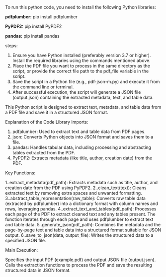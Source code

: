 
To run this python code, you need to install the following Python libraries:

**pdfplumber:**
pip install pdfplumber

**PyPDF2:**
pip install PyPDF2

**pandas:**
pip install pandas

steps:
1. Ensure you have Python installed (preferably version 3.7 or higher). Install the required libraries using the commands mentioned above.
2. Place the PDF file you want to process in the same directory as the script, or provide the correct file path to the pdf_file variable in the script.
3. Save the script in a Python file (e.g., pdf-json-m.py) and execute it from the command line or terminal.
4. After successful execution, the script will generate a JSON file (output.json) containing the extracted metadata, text, and table data.


This Python script is designed to extract text, metadata, and table data from a PDF file and save it in a structured JSON format. 

Explanation of the Code
Library Imports:

1. pdfplumber: Used to extract text and table data from PDF pages.
2. json: Converts Python objects into JSON format and saves them to a file.
3. pandas: Handles tabular data, including processing and abstracting tables extracted from the PDF.
4. PyPDF2: Extracts metadata (like title, author, creation date) from the PDF.


Key Functions:

1..extract_metadata(pdf_path): Extracts metadata such as title, author, and creation date from the PDF using PyPDF2.
2..clean_text(text): Cleans extracted text by removing extra spaces and unwanted formatting.
3..abstract_table_representation(raw_table): Converts raw table data (extracted by pdfplumber) into a dictionary format with column names and rows, leveraging pandas.
4..extract_text_and_tables(pdf_path): Processes each page of the PDF to extract cleaned text and any tables present. The function iterates through each page and uses pdfplumber to extract text and table data.
5..generate_json(pdf_path): Combines the metadata and the page-by-page text and table data into a structured format suitable for JSON output.
6..save_to_json(data, output_file): Writes the structured data to a specified JSON file.

Main Execution:

Specifies the input PDF (example.pdf) and output JSON file (output.json).
Calls the extraction functions to process the PDF and save the resulting structured data in JSON format.
